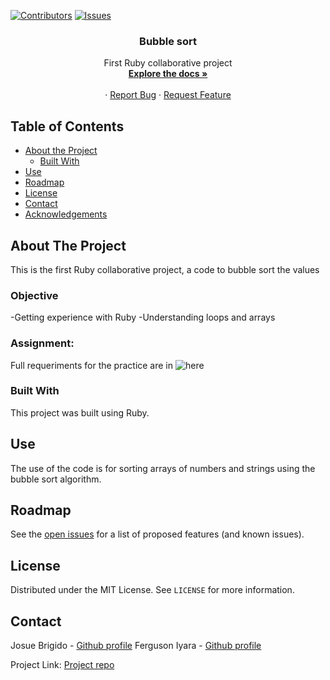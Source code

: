 [![Contributors][contributors-shield]][contributors-url]
[![Issues][issues-shield]][issues-url]
<br />
<p align="center">
 
  <h3 align="center">Bubble sort</h3>
  <p align="center">
    First Ruby collaborative project
    <br />
    <a href="https://github.com/kalavhan/bubble-sort/tree/feature-developer"><strong>Explore the docs »</strong></a>
    <br />
    <br />
    ·
    <a href="https://github.com/kalavhan/bubble-sort/issues">Report Bug</a>
    ·
    <a href="https://github.com/kalavhan/bubble-sort/issues">Request Feature</a>
  </p>
</p>


<!-- TABLE OF CONTENTS -->
## Table of Contents

* [About the Project](#about-the-project)
  * [Built With](#built-with)
* [Use](#use)
* [Roadmap](#roadmap)
* [License](#license)
* [Contact](#contact)
* [Acknowledgements](#acknowledgements)



<!-- ABOUT THE PROJECT -->
## About The Project
This is the first Ruby collaborative project, a code to bubble sort the values

### Objective
 -Getting experience with Ruby
 -Understanding loops and arrays
 
### Assignment:
Full requeriments for the practice are in ![here](https://www.theodinproject.com/courses/ruby-programming/lessons/advanced-building-blocks)




### Built With
This project was built using Ruby. 


<!-- USAGE EXAMPLES -->
## Use

The use of the code is for sorting arrays of numbers and strings using the bubble sort algorithm.


<!-- ROADMAP -->
## Roadmap

See the [open issues](https://github.com/kalavhan/bubble-sort/issues/issues) for a list of proposed features (and known issues).


<!-- LICENSE -->
## License

Distributed under the MIT License. See `LICENSE` for more information.

<!-- CONTACT -->
## Contact
Josue Brigido - [Github profile](https://github.com/kalavhan)
Ferguson Iyara - [Github profile](https://github.com/fegzycole)

Project Link: [Project repo](https://github.com/kalavhan/bubble-sort/)

<!-- MARKDOWN LINKS & IMAGES -->
<!-- https://www.markdownguide.org/basic-syntax/#reference-style-links -->
[contributors-shield]: https://img.shields.io/badge/Contributors-2-%2300ff00
[contributors-url]: https://github.com/kalavhan/Newsweek/graphs/contributors
[issues-shield]: https://img.shields.io/badge/issues-0-%2300ff00
[issues-url]: https://github.com/kalavhan/Newsweek/issues
[product-screenshot]: img/product_ss.png
